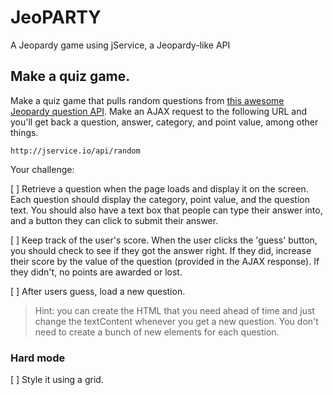 # JeoPARTY
A Jeopardy game using jService, a Jeopardy-like API

## Make a quiz game.

Make a quiz game that pulls random questions from [this awesome Jeopardy question API](jservice.io). Make an AJAX request to the following URL and you'll get back a question, answer, category, and point value, among other things.

`http://jservice.io/api/random`

Your challenge:

[ ] Retrieve a question when the page loads and display it on the screen. Each question should display the category, point value, and the question text. You should also have a text box that people can type their answer into, and a button they can click to submit their answer.

[ ] Keep track of the user's score. When the user clicks the 'guess' button, you should check to see if they got the answer right. If they did, increase their score by the value of the question (provided in the AJAX response). If they didn't, no points are awarded or lost.

[ ] After users guess, load a new question.

> Hint: you can create the HTML that you need ahead of time and just change the textContent whenever you get a new question. You don't need to create a bunch of new elements for each question.

### Hard mode

[ ] Style it using a grid.